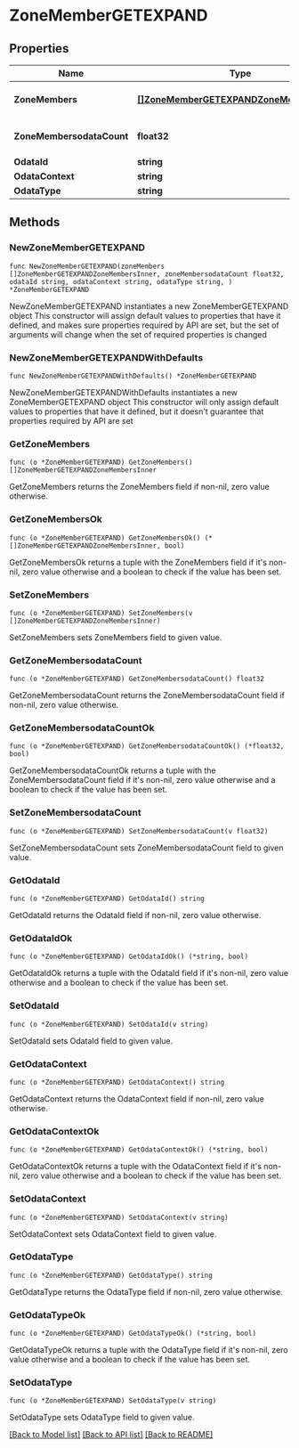 # ZoneMemberGETEXPAND

## Properties

Name | Type | Description | Notes
------------ | ------------- | ------------- | -------------
**ZoneMembers** | [**[]ZoneMemberGETEXPANDZoneMembersInner**](ZoneMemberGETEXPANDZoneMembersInner.md) | A set of zone members | 
**ZoneMembersodataCount** | **float32** | Number of zone members | 
**OdataId** | **string** |  | 
**OdataContext** | **string** |  | 
**OdataType** | **string** |  | 

## Methods

### NewZoneMemberGETEXPAND

`func NewZoneMemberGETEXPAND(zoneMembers []ZoneMemberGETEXPANDZoneMembersInner, zoneMembersodataCount float32, odataId string, odataContext string, odataType string, ) *ZoneMemberGETEXPAND`

NewZoneMemberGETEXPAND instantiates a new ZoneMemberGETEXPAND object
This constructor will assign default values to properties that have it defined,
and makes sure properties required by API are set, but the set of arguments
will change when the set of required properties is changed

### NewZoneMemberGETEXPANDWithDefaults

`func NewZoneMemberGETEXPANDWithDefaults() *ZoneMemberGETEXPAND`

NewZoneMemberGETEXPANDWithDefaults instantiates a new ZoneMemberGETEXPAND object
This constructor will only assign default values to properties that have it defined,
but it doesn't guarantee that properties required by API are set

### GetZoneMembers

`func (o *ZoneMemberGETEXPAND) GetZoneMembers() []ZoneMemberGETEXPANDZoneMembersInner`

GetZoneMembers returns the ZoneMembers field if non-nil, zero value otherwise.

### GetZoneMembersOk

`func (o *ZoneMemberGETEXPAND) GetZoneMembersOk() (*[]ZoneMemberGETEXPANDZoneMembersInner, bool)`

GetZoneMembersOk returns a tuple with the ZoneMembers field if it's non-nil, zero value otherwise
and a boolean to check if the value has been set.

### SetZoneMembers

`func (o *ZoneMemberGETEXPAND) SetZoneMembers(v []ZoneMemberGETEXPANDZoneMembersInner)`

SetZoneMembers sets ZoneMembers field to given value.


### GetZoneMembersodataCount

`func (o *ZoneMemberGETEXPAND) GetZoneMembersodataCount() float32`

GetZoneMembersodataCount returns the ZoneMembersodataCount field if non-nil, zero value otherwise.

### GetZoneMembersodataCountOk

`func (o *ZoneMemberGETEXPAND) GetZoneMembersodataCountOk() (*float32, bool)`

GetZoneMembersodataCountOk returns a tuple with the ZoneMembersodataCount field if it's non-nil, zero value otherwise
and a boolean to check if the value has been set.

### SetZoneMembersodataCount

`func (o *ZoneMemberGETEXPAND) SetZoneMembersodataCount(v float32)`

SetZoneMembersodataCount sets ZoneMembersodataCount field to given value.


### GetOdataId

`func (o *ZoneMemberGETEXPAND) GetOdataId() string`

GetOdataId returns the OdataId field if non-nil, zero value otherwise.

### GetOdataIdOk

`func (o *ZoneMemberGETEXPAND) GetOdataIdOk() (*string, bool)`

GetOdataIdOk returns a tuple with the OdataId field if it's non-nil, zero value otherwise
and a boolean to check if the value has been set.

### SetOdataId

`func (o *ZoneMemberGETEXPAND) SetOdataId(v string)`

SetOdataId sets OdataId field to given value.


### GetOdataContext

`func (o *ZoneMemberGETEXPAND) GetOdataContext() string`

GetOdataContext returns the OdataContext field if non-nil, zero value otherwise.

### GetOdataContextOk

`func (o *ZoneMemberGETEXPAND) GetOdataContextOk() (*string, bool)`

GetOdataContextOk returns a tuple with the OdataContext field if it's non-nil, zero value otherwise
and a boolean to check if the value has been set.

### SetOdataContext

`func (o *ZoneMemberGETEXPAND) SetOdataContext(v string)`

SetOdataContext sets OdataContext field to given value.


### GetOdataType

`func (o *ZoneMemberGETEXPAND) GetOdataType() string`

GetOdataType returns the OdataType field if non-nil, zero value otherwise.

### GetOdataTypeOk

`func (o *ZoneMemberGETEXPAND) GetOdataTypeOk() (*string, bool)`

GetOdataTypeOk returns a tuple with the OdataType field if it's non-nil, zero value otherwise
and a boolean to check if the value has been set.

### SetOdataType

`func (o *ZoneMemberGETEXPAND) SetOdataType(v string)`

SetOdataType sets OdataType field to given value.



[[Back to Model list]](../README.md#documentation-for-models) [[Back to API list]](../README.md#documentation-for-api-endpoints) [[Back to README]](../README.md)


